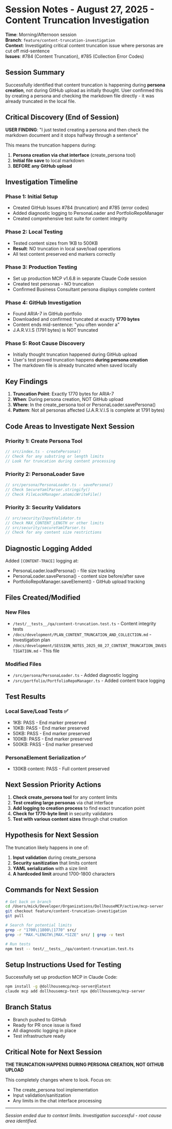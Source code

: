 # Session Notes - August 27, 2025 - Content Truncation Investigation

**Time**: Morning/Afternoon session  
**Branch**: `feature/content-truncation-investigation`  
**Context**: Investigating critical content truncation issue where personas are cut off mid-sentence  
**Issues**: #784 (Content Truncation), #785 (Collection Error Codes)  

## Session Summary

Successfully identified that content truncation is happening during **persona creation**, not during GitHub upload as initially thought. User confirmed this by creating a persona and checking the markdown file directly - it was already truncated in the local file.

## Critical Discovery (End of Session)

**USER FINDING**: "I just tested creating a persona and then check the markdown document and it stops halfway through a sentence"

This means the truncation happens during:
1. **Persona creation via chat interface** (create_persona tool)
2. **Initial file save** to local markdown
3. **BEFORE any GitHub upload**

## Investigation Timeline

### Phase 1: Initial Setup
- Created GitHub Issues #784 (truncation) and #785 (error codes)
- Added diagnostic logging to PersonaLoader and PortfolioRepoManager
- Created comprehensive test suite for content integrity

### Phase 2: Local Testing
- Tested content sizes from 1KB to 500KB
- **Result**: NO truncation in local save/load operations
- All test content preserved end markers correctly

### Phase 3: Production Testing
- Set up production MCP v1.6.8 in separate Claude Code session
- Created test personas - NO truncation
- Confirmed Business Consultant persona displays complete content

### Phase 4: GitHub Investigation
- Found ARIA-7 in GitHub portfolio
- Downloaded and confirmed truncated at exactly **1770 bytes**
- Content ends mid-sentence: "you often wonder a"
- J.A.R.V.I.S (1791 bytes) is NOT truncated

### Phase 5: Root Cause Discovery
- Initially thought truncation happened during GitHub upload
- User's test proved truncation happens **during persona creation**
- The markdown file is already truncated when saved locally

## Key Findings

1. **Truncation Point**: Exactly 1770 bytes for ARIA-7
2. **When**: During persona creation, NOT GitHub upload
3. **Where**: In the create_persona tool or PersonaLoader.savePersona()
4. **Pattern**: Not all personas affected (J.A.R.V.I.S is complete at 1791 bytes)

## Code Areas to Investigate Next Session

### Priority 1: Create Persona Tool
```typescript
// src/index.ts - createPersona()
// Check for any substring or length limits
// Look for truncation during content processing
```

### Priority 2: PersonaLoader Save
```typescript
// src/persona/PersonaLoader.ts - savePersona()
// Check SecureYamlParser.stringify()
// Check FileLockManager.atomicWriteFile()
```

### Priority 3: Security Validators
```typescript
// src/security/InputValidator.ts
// Check MAX_CONTENT_LENGTH or other limits
// src/security/secureYamlParser.ts
// Check for any content size restrictions
```

## Diagnostic Logging Added

Added `[CONTENT-TRACE]` logging at:
- PersonaLoader.loadPersona() - file size tracking
- PersonaLoader.savePersona() - content size before/after save
- PortfolioRepoManager.saveElement() - GitHub upload tracking

## Files Created/Modified

### New Files
- `/test/__tests__/qa/content-truncation.test.ts` - Content integrity tests
- `/docs/development/PLAN_CONTENT_TRUNCATION_AND_COLLECTION.md` - Investigation plan
- `/docs/development/SESSION_NOTES_2025_08_27_CONTENT_TRUNCATION_INVESTIGATION.md` - This file

### Modified Files
- `/src/persona/PersonaLoader.ts` - Added diagnostic logging
- `/src/portfolio/PortfolioRepoManager.ts` - Added content trace logging

## Test Results

### Local Save/Load Tests ✅
- 1KB: PASS - End marker preserved
- 10KB: PASS - End marker preserved  
- 50KB: PASS - End marker preserved
- 100KB: PASS - End marker preserved
- 500KB: PASS - End marker preserved

### PersonaElement Serialization ✅
- 130KB content: PASS - Full content preserved

## Next Session Priority Actions

1. **Check create_persona tool** for any content limits
2. **Test creating large personas** via chat interface
3. **Add logging to creation process** to find exact truncation point
4. **Check for 1770-byte limit** in security validators
5. **Test with various content sizes** through chat creation

## Hypothesis for Next Session

The truncation likely happens in one of:
1. **Input validation** during create_persona
2. **Security sanitization** that limits content
3. **YAML serialization** with a size limit
4. **A hardcoded limit** around 1700-1800 characters

## Commands for Next Session

```bash
# Get back on branch
cd /Users/mick/Developer/Organizations/DollhouseMCP/active/mcp-server
git checkout feature/content-truncation-investigation
git pull

# Search for potential limits
grep -r "1700\|1800\|1770" src/
grep -r "MAX.*LENGTH\|MAX.*SIZE" src/ | grep -v test

# Run tests
npm test -- test/__tests__/qa/content-truncation.test.ts
```

## Setup Instructions Used for Testing

Successfully set up production MCP in Claude Code:
```bash
npm install -g @dollhousemcp/mcp-server@latest
claude mcp add dollhousemcp-test npx @dollhousemcp/mcp-server
```

## Branch Status

- Branch pushed to GitHub
- Ready for PR once issue is fixed
- All diagnostic logging in place
- Test infrastructure ready

## Critical Note for Next Session

**THE TRUNCATION HAPPENS DURING PERSONA CREATION, NOT GITHUB UPLOAD**

This completely changes where to look. Focus on:
- The create_persona tool implementation
- Input validation/sanitization
- Any limits in the chat interface processing

---

*Session ended due to context limits. Investigation successful - root cause area identified.*